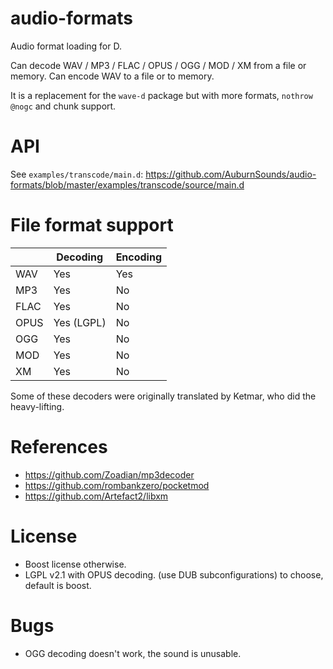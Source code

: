 # audio-formats
Audio format loading for D.

Can decode WAV / MP3 / FLAC / OPUS / OGG / MOD / XM from a file or memory.
Can encode WAV to a file or to memory.

It is a replacement for the `wave-d` package but with more formats, `nothrow @nogc` and chunk support.

# API

See `examples/transcode/main.d`:
https://github.com/AuburnSounds/audio-formats/blob/master/examples/transcode/source/main.d

# File format support

|       | Decoding   | Encoding |
|-------|------------|----------|
| WAV   | Yes        | Yes      |
| MP3   | Yes        | No       |
| FLAC  | Yes        | No       |
| OPUS  | Yes (LGPL) | No       |
| OGG   | Yes        | No       |
| MOD   | Yes        | No       |
| XM    | Yes        | No       |


Some of these decoders were originally translated by Ketmar, who did the heavy-lifting.


# References

- https://github.com/Zoadian/mp3decoder
- https://github.com/rombankzero/pocketmod
- https://github.com/Artefact2/libxm


# License

- Boost license otherwise.
- LGPL v2.1 with OPUS decoding.
(use DUB subconfigurations) to choose, default is boost.


# Bugs

- OGG decoding doesn't work, the sound is unusable.